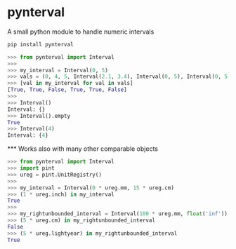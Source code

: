 # pynterval

A small python module to handle numeric intervals

```sh
pip install pynterval
```

```python
>>> from pynterval import Interval
>>> 
>>> my_interval = Interval(0, 5)
>>> vals = (0, 4, 5, Interval(2.1, 3.4), Interval(0, 5), Interval(0, 5, 3))
>>> [val in my_interval for val in vals]
[True, True, False, True, True, False]
>>> 
>>> Interval()
Interval: {}
>>> Interval().empty
True
>>> Interval(4)
Interval: {4}
```

*** Works also with many other comparable objects
```python
>>> from pynterval import Interval
>>> import pint
>>> ureg = pint.UnitRegistry()
>>> 
>>> my_interval = Interval(0 * ureg.mm, 15 * ureg.cm)
>>> (1 * ureg.inch) in my_interval
True
>>> 
>>> my_rightunbounded_interval = Interval(100 * ureg.mm, float('inf'))
>>> (5 * ureg.cm) in my_rightunbounded_interval
False
>>> (5 * ureg.lightyear) in my_rightunbounded_interval
True
```
